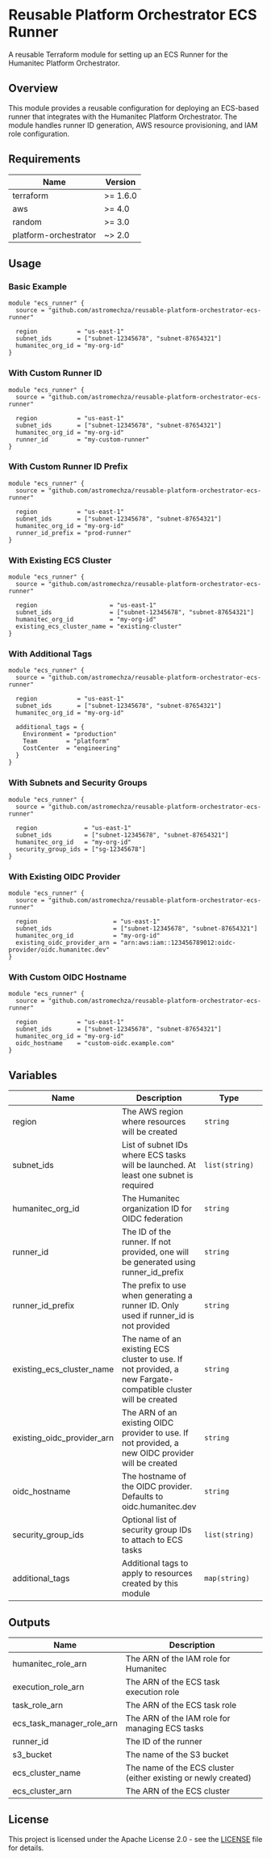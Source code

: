 # Reusable Platform Orchestrator ECS Runner

A reusable Terraform module for setting up an ECS Runner for the Humanitec Platform Orchestrator.

## Overview

This module provides a reusable configuration for deploying an ECS-based runner that integrates with the Humanitec Platform Orchestrator. The module handles runner ID generation, AWS resource provisioning, and IAM role configuration.

## Requirements

| Name | Version |
|------|---------|
| terraform | >= 1.6.0 |
| aws | >= 4.0 |
| random | >= 3.0 |
| platform-orchestrator | ~> 2.0 |

## Usage

### Basic Example

```hcl
module "ecs_runner" {
  source = "github.com/astromechza/reusable-platform-orchestrator-ecs-runner"
  
  region           = "us-east-1"
  subnet_ids       = ["subnet-12345678", "subnet-87654321"]
  humanitec_org_id = "my-org-id"
}
```

### With Custom Runner ID

```hcl
module "ecs_runner" {
  source = "github.com/astromechza/reusable-platform-orchestrator-ecs-runner"
  
  region           = "us-east-1"
  subnet_ids       = ["subnet-12345678", "subnet-87654321"]
  humanitec_org_id = "my-org-id"
  runner_id        = "my-custom-runner"
}
```

### With Custom Runner ID Prefix

```hcl
module "ecs_runner" {
  source = "github.com/astromechza/reusable-platform-orchestrator-ecs-runner"
  
  region           = "us-east-1"
  subnet_ids       = ["subnet-12345678", "subnet-87654321"]
  humanitec_org_id = "my-org-id"
  runner_id_prefix = "prod-runner"
}
```

### With Existing ECS Cluster

```hcl
module "ecs_runner" {
  source = "github.com/astromechza/reusable-platform-orchestrator-ecs-runner"
  
  region                    = "us-east-1"
  subnet_ids                = ["subnet-12345678", "subnet-87654321"]
  humanitec_org_id          = "my-org-id"
  existing_ecs_cluster_name = "existing-cluster"
}
```

### With Additional Tags

```hcl
module "ecs_runner" {
  source = "github.com/astromechza/reusable-platform-orchestrator-ecs-runner"
  
  region           = "us-east-1"
  subnet_ids       = ["subnet-12345678", "subnet-87654321"]
  humanitec_org_id = "my-org-id"
  
  additional_tags = {
    Environment = "production"
    Team        = "platform"
    CostCenter  = "engineering"
  }
}
```

### With Subnets and Security Groups

```hcl
module "ecs_runner" {
  source = "github.com/astromechza/reusable-platform-orchestrator-ecs-runner"
  
  region             = "us-east-1"
  subnet_ids         = ["subnet-12345678", "subnet-87654321"]
  humanitec_org_id   = "my-org-id"
  security_group_ids = ["sg-12345678"]
}
```

### With Existing OIDC Provider

```hcl
module "ecs_runner" {
  source = "github.com/astromechza/reusable-platform-orchestrator-ecs-runner"
  
  region                     = "us-east-1"
  subnet_ids                 = ["subnet-12345678", "subnet-87654321"]
  humanitec_org_id           = "my-org-id"
  existing_oidc_provider_arn = "arn:aws:iam::123456789012:oidc-provider/oidc.humanitec.dev"
}
```

### With Custom OIDC Hostname

```hcl
module "ecs_runner" {
  source = "github.com/astromechza/reusable-platform-orchestrator-ecs-runner"
  
  region           = "us-east-1"
  subnet_ids       = ["subnet-12345678", "subnet-87654321"]
  humanitec_org_id = "my-org-id"
  oidc_hostname    = "custom-oidc.example.com"
}
```

## Variables

| Name | Description | Type | Default | Required |
|------|-------------|------|---------|:--------:|
| region | The AWS region where resources will be created | `string` | n/a | yes |
| subnet_ids | List of subnet IDs where ECS tasks will be launched. At least one subnet is required | `list(string)` | n/a | yes |
| humanitec_org_id | The Humanitec organization ID for OIDC federation | `string` | n/a | yes |
| runner_id | The ID of the runner. If not provided, one will be generated using runner_id_prefix | `string` | `null` | no |
| runner_id_prefix | The prefix to use when generating a runner ID. Only used if runner_id is not provided | `string` | `"runner"` | no |
| existing_ecs_cluster_name | The name of an existing ECS cluster to use. If not provided, a new Fargate-compatible cluster will be created | `string` | `null` | no |
| existing_oidc_provider_arn | The ARN of an existing OIDC provider to use. If not provided, a new OIDC provider will be created | `string` | `null` | no |
| oidc_hostname | The hostname of the OIDC provider. Defaults to oidc.humanitec.dev | `string` | `"oidc.humanitec.dev"` | no |
| security_group_ids | Optional list of security group IDs to attach to ECS tasks | `list(string)` | `[]` | no |
| additional_tags | Additional tags to apply to resources created by this module | `map(string)` | `{}` | no |

## Outputs

| Name | Description |
|------|-------------|
| humanitec_role_arn | The ARN of the IAM role for Humanitec |
| execution_role_arn | The ARN of the ECS task execution role |
| task_role_arn | The ARN of the ECS task role |
| ecs_task_manager_role_arn | The ARN of the IAM role for managing ECS tasks |
| runner_id | The ID of the runner |
| s3_bucket | The name of the S3 bucket |
| ecs_cluster_name | The name of the ECS cluster (either existing or newly created) |
| ecs_cluster_arn | The ARN of the ECS cluster |

## License

This project is licensed under the Apache License 2.0 - see the [LICENSE](LICENSE) file for details.
